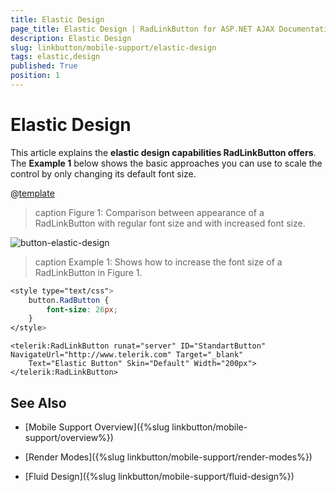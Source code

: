 ```yaml
---
title: Elastic Design
page_title: Elastic Design | RadLinkButton for ASP.NET AJAX Documentation
description: Elastic Design
slug: linkbutton/mobile-support/elastic-design
tags: elastic,design
published: True
position: 1
---
```


# Elastic Design

This article explains the **elastic design capabilities RadLinkButton offers**. The **Example 1** below shows the basic approaches you can use to scale the control by only changing its default font size.

@[template](/_templates/common/render-mode.md#resp-design-desc "slug-el: no, slug-fl: linkbutton/mobile-support/fluid-design")

>caption Figure 1: Comparison between appearance of a RadLinkButton with regular font size and with increased font size.

![button-elastic-design](images/button-elastic-design.png)

>caption Example 1: Shows how to increase the font size of a RadLinkButton in Figure 1.

````CSS
<style type="text/css">
	button.RadButton {
		font-size: 26px;
	}
</style>
````

````ASP.NET
<telerik:RadLinkButton runat="server" ID="StandartButton" NavigateUrl="http://www.telerik.com" Target="_blank"
	Text="Elastic Button" Skin="Default" Width="200px">
</telerik:RadLinkButton>
````

## See Also

 * [Mobile Support Overview]({%slug linkbutton/mobile-support/overview%})

 * [Render Modes]({%slug linkbutton/mobile-support/render-modes%})

 * [Fluid Design]({%slug linkbutton/mobile-support/fluid-design%})

